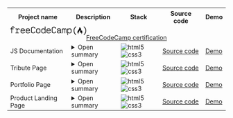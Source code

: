 <table>
  
  <!-- HEADER -->
  <tr>
    <th>Project name</th>
    <th>Description</th>
    <th>Stack</th>
    <th>Source code</th>
    <th>Demo</th>
  </tr>
  
  <tr>
    <td colspan="5">
      <img align="left" src="images/FreeCodeCamp_logo.svg.png" height="20rem" alt="webDev's Github stats" />
      <br>
      <a href="https://www.freecodecamp.org/certification/Arlagonix/responsive-web-design">FreeCodeCamp certification</a>
    </td>
  </tr>
  
  <!-- JS DOCUMENTATION -->
  <tr>
    <td>JS Documentation</td>
    <td>
      <details>
        <summary>Open summary</summary>
        <p></p>
        <p>Objective: Build an app that is functionally similar to <br>https://technical-documentation-page.freecodecamp.rocks</p>
        <p>Read more <a href="https://www.freecodecamp.org/learn/2022/responsive-web-design/build-a-technical-documentation-page-project/build-a-technical-documentation-page">here</a> </p>
      </details>
    </td>
    <td><img alt="html5" src="https://img.shields.io/badge/html-E34F26.svg?&style=for-the-badge&logo=html5&logoColor=fff" />&nbsp;
<img alt="css3" src="https://img.shields.io/badge/css-1572B6.svg?&style=for-the-badge&logo=css3&logoColor=fff" />&nbsp;</td>
    <td><a href="https://github.com/arlagonix/arlagonix.github.io/tree/main/projects/freecodecamp-js-documentation">Source&nbsp;code</a></td>
    <td><a href="https://arlagonix.github.io/projects/freecodecamp-js-documentation/">Demo</a></td>
  </tr>
  
  <!-- TRIBUTE PAGE -->
  <tr>
    <td>Tribute Page</td>
    <td>
      <details>
        <summary>Open summary</summary>
        <p></p>
        <p>Objective: Build an app that is functionally similar to https://tribute-page.freecodecamp.rocks</p>
        <p>Read more <a href="https://www.freecodecamp.org/learn/2022/responsive-web-design/build-a-tribute-page-project/build-a-tribute-page">here</a> </p>
      </details>
    </td>
    <td><img alt="html5" src="https://img.shields.io/badge/html-E34F26.svg?&style=for-the-badge&logo=html5&logoColor=fff" />&nbsp;
<img alt="css3" src="https://img.shields.io/badge/css-1572B6.svg?&style=for-the-badge&logo=css3&logoColor=fff" />&nbsp;</td>
    <td><a href="https://github.com/arlagonix/arlagonix.github.io/tree/main/projects/freecodecamp-tribute-page">Source&nbsp;code</a></td>
    <td><a href="https://arlagonix.github.io/projects/freecodecamp-tribute-page/">Demo</a></td>
  </tr>
  
  <!-- PORTFOLIO PAGE -->
  <tr>
    <td>Portfolio Page</td>
    <td>
      <details>
        <summary>Open summary</summary>
        <p></p>
        <p>Objective: Build an app that is functionally similar to https://personal-portfolio.freecodecamp.rocks</p>
        <p>Read more <a href="https://www.freecodecamp.org/learn/2022/responsive-web-design/build-a-personal-portfolio-webpage-project/build-a-personal-portfolio-webpage">here</a> </p>
      </details>
    </td>
    <td><img alt="html5" src="https://img.shields.io/badge/html-E34F26.svg?&style=for-the-badge&logo=html5&logoColor=fff" />&nbsp;
<img alt="css3" src="https://img.shields.io/badge/css-1572B6.svg?&style=for-the-badge&logo=css3&logoColor=fff" />&nbsp;</td>
    <td><a href="https://github.com/arlagonix/arlagonix.github.io/tree/main/projects/freecodecamp-portfolio-page">Source&nbsp;code</a></td>
    <td><a href="https://arlagonix.github.io/projects/freecodecamp-portfolio-page/">Demo</a></td>
  </tr>
  
  <!-- PRODUCT LANDING PAGE -->
  <tr>
    <td>Product Landing Page</td>
    <td>
      <details>
        <summary>Open summary</summary>
        <p></p>
        <p>Objective: Build an app that is functionally similar to https://product-landing-page.freecodecamp.rocks</p>
        <p>Read more <a href="https://www.freecodecamp.org/learn/2022/responsive-web-design/build-a-product-landing-page-project/build-a-product-landing-page">here</a> </p>
      </details>
    </td>
    <td><img alt="html5" src="https://img.shields.io/badge/html-E34F26.svg?&style=for-the-badge&logo=html5&logoColor=fff" />&nbsp;
<img alt="css3" src="https://img.shields.io/badge/css-1572B6.svg?&style=for-the-badge&logo=css3&logoColor=fff" />&nbsp;</td>
    <td><a href="https://github.com/arlagonix/arlagonix.github.io/tree/main/projects/freecodecamp-product-landing-page">Source&nbsp;code</a></td>
    <td><a href="https://arlagonix.github.io/projects/freecodecamp-product-landing-page/">Demo</a></td>
  </tr>
  
</table>
